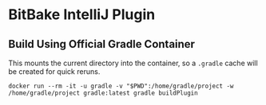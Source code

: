# BitBake IntelliJ Plugin


## Build Using Official Gradle Container

This mounts the current directory into the container, so a `.gradle` cache will be created for quick reruns.

    docker run --rm -it -u gradle -v "$PWD":/home/gradle/project -w /home/gradle/project gradle:latest gradle buildPlugin
